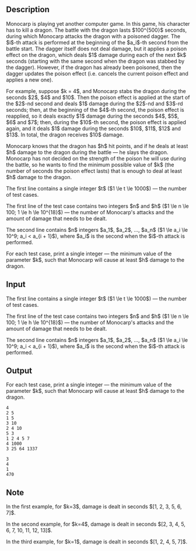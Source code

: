 ## Description

<div><p>Monocarp is playing yet another computer game. In this game, his character has to kill a dragon. The battle with the dragon lasts $100^{500}$ seconds, during which Monocarp attacks the dragon with a poisoned dagger. The $i$-th attack is performed at the beginning of the $a_i$-th second from the battle start. The dagger itself does not deal damage, but it applies a poison effect on the dragon, which deals $1$ damage during each of the next $k$ seconds (starting with the same second when the dragon was stabbed by the dagger). However, if the dragon has already been poisoned, then the dagger updates the poison effect (i.e. cancels the current poison effect and applies a new one).</p><p>For example, suppose $k = 4$, and Monocarp stabs the dragon during the seconds $2$, $4$ and $10$. Then the poison effect is applied at the start of the $2$-nd second and deals $1$ damage during the $2$-nd and $3$-rd seconds; then, at the beginning of the $4$-th second, the poison effect is reapplied, so it deals exactly $1$ damage during the seconds $4$, $5$, $6$ and $7$; then, during the $10$-th second, the poison effect is applied again, and it deals $1$ damage during the seconds $10$, $11$, $12$ and $13$. In total, the dragon receives $10$ damage.</p><p>Monocarp knows that the dragon has $h$ hit points, and if he deals at least $h$ damage to the dragon during the battle — he slays the dragon. Monocarp has not decided on the strength of the poison he will use during the battle, so he wants to find the minimum possible value of $k$ (the number of seconds the poison effect lasts) that is enough to deal at least $h$ damage to the dragon.</p></div><div class="input-specification"><p>The first line contains a single integer $t$ ($1 \le t \le 1000$)&nbsp;— the number of test cases.</p><p>The first line of the test case contains two integers $n$ and $h$ ($1 \le n \le 100; 1 \le h \le 10^{18}$)&nbsp;— the number of Monocarp's attacks and the amount of damage that needs to be dealt.</p><p>The second line contains $n$ integers $a_1$, $a_2$, ..., $a_n$ ($1 \le a_i \le 10^9; a_i &lt; a_{i + 1}$), where $a_i$ is the second when the $i$-th attack is performed.</p></div><div class="output-specification"><p>For each test case, print a single integer&nbsp;— the minimum value of the parameter $k$, such that Monocarp will cause at least $h$ damage to the dragon.</p></div>

## Input

<p>The first line contains a single integer $t$ ($1 \le t \le 1000$)&nbsp;— the number of test cases.</p><p>The first line of the test case contains two integers $n$ and $h$ ($1 \le n \le 100; 1 \le h \le 10^{18}$)&nbsp;— the number of Monocarp's attacks and the amount of damage that needs to be dealt.</p><p>The second line contains $n$ integers $a_1$, $a_2$, ..., $a_n$ ($1 \le a_i \le 10^9; a_i &lt; a_{i + 1}$), where $a_i$ is the second when the $i$-th attack is performed.</p>

## Output

<p>For each test case, print a single integer&nbsp;— the minimum value of the parameter $k$, such that Monocarp will cause at least $h$ damage to the dragon.</p>





```input1
4
2 5
1 5
3 10
2 4 10
5 3
1 2 4 5 7
4 1000
3 25 64 1337
```




```output1
3
4
1
470
```



## Note

<p>In the first example, for $k=3$, damage is dealt in seconds $[1, 2, 3, 5, 6, 7]$.</p><p>In the second example, for $k=4$, damage is dealt in seconds $[2, 3, 4, 5, 6, 7, 10, 11, 12, 13]$.</p><p>In the third example, for $k=1$, damage is dealt in seconds $[1, 2, 4, 5, 7]$.</p>
